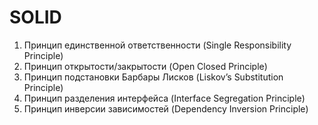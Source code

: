  # SOLID
1. Принцип единственной ответственности (Single Responsibility Principle)
2. Принцип открытости/закрытости (Open Closed Principle)
3. Принцип подстановки Барбары Лисков (Liskov’s Substitution Principle)
4. Принцип разделения интерфейса (Interface Segregation Principle)
5. Принцип инверсии зависимостей (Dependency Inversion Principle)
